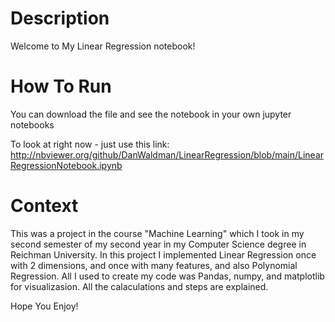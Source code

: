 # Description

Welcome to My Linear Regression notebook!

# How To Run

You can download the file and see the notebook in your own jupyter notebooks

To look at right now - just use this link: http://nbviewer.org/github/DanWaldman/LinearRegression/blob/main/LinearRegressionNotebook.ipynb

# Context

This was a project in the course "Machine Learning" which I took in my second semester of my second year in my Computer Science degree in Reichman University.
In this project I implemented Linear Regression once with 2 dimensions, and once with many features, and also Polynomial Regression.
All I used to create my code was Pandas, numpy, and matplotlib for visualizasion. 
All the calaculations and steps are explained.

Hope You Enjoy!
